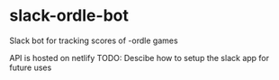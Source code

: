 # slack-ordle-bot
Slack bot for tracking scores of -ordle games

API is hosted on netlify
TODO: Descibe how to setup the slack app for future uses
